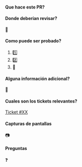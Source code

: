 #### Que hace este PR? 
<!-- (Una breve explicación acerca del feature, bug o release.)- Este PR … -->

#### Donde deberían revisar?
<!-- (Explica donde debería empezar el reviewer para facilitar el trabajo) -->
:checkered_flag:

#### Como puede ser probado?
<!-- (Lista los pasos para reproducir, corroborar o probar. Escribe esta sección lo suficientemente clara para que los usuarios externos  puedan reproducir y revisar la solución.) -->
1. :one:
2. :two:
3. :tada:

#### Alguna información adicional?
<!-- (Cualquier información acorde al PR que los reviewers deberían saber.) -->
:construction:

#### Cuales son los tickets relevantes?
<!-- (Link a los GitHub issues, PR relacionado, Tarjeta de JIRA o Trello, etc.) -->
[Ticket #XX](URL)

#### Capturas de pantallas
<!-- (Capturas de pantalla del feature si estan disponibles.) -->
:camera:

#### Preguntas
<!-- (Si existen, a algún otro desarrollador o reviewer.) -->
:question: